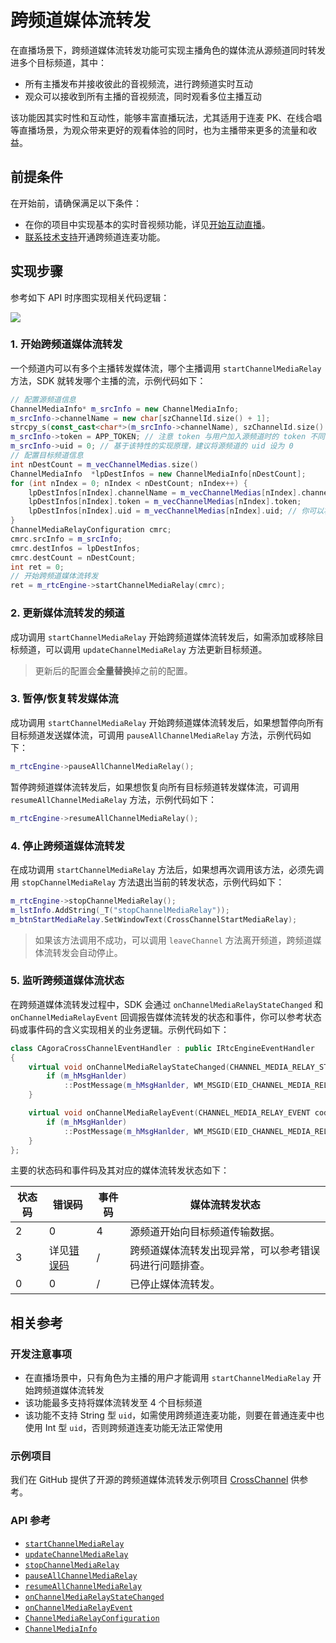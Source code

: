 # 跨频道媒体流转发

在直播场景下，跨频道媒体流转发功能可实现主播角色的媒体流从源频道同时转发进多个目标频道，其中：

- 所有主播发布并接收彼此的音视频流，进行跨频道实时互动
- 观众可以接收到所有主播的音视频流，同时观看多位主播互动

该功能因其实时性和互动性，能够丰富直播玩法，尤其适用于连麦 PK、在线合唱等直播场景，为观众带来更好的观看体验的同时，也为主播带来更多的流量和收益。


## 前提条件

在开始前，请确保满足以下条件：

- 在你的项目中实现基本的实时音视频功能，详见[开始互动直播](./start_live_windows_ng)。
- <a href="https://agora-ticket.agora.io/">联系技术支持</a>开通跨频道连麦功能。


## 实现步骤

参考如下 API 时序图实现相关代码逻辑：

![](https://web-cdn.agora.io/docs-files/1672913742726)


### 1. 开始跨频道媒体流转发

一个频道内可以有多个主播转发媒体流，哪个主播调用 `startChannelMediaRelay` 方法，SDK 就转发哪个主播的流，示例代码如下：


```cpp
// 配置源频道信息
ChannelMediaInfo* m_srcInfo = new ChannelMediaInfo;
m_srcInfo->channelName = new char[szChannelId.size() + 1];
strcpy_s(const_cast<char*>(m_srcInfo->channelName), szChannelId.size() + 1, szChannelId.data());
m_srcInfo->token = APP_TOKEN; // 注意 token 与用户加入源频道时的 token 不同，需要用源频道名和 uid = 0 重新生成
m_srcInfo->uid = 0; // 基于该特性的实现原理，建议将源频道的 uid 设为 0
// 配置目标频道信息
int nDestCount = m_vecChannelMedias.size()
ChannelMediaInfo  *lpDestInfos = new ChannelMediaInfo[nDestCount];
for (int nIndex = 0; nIndex < nDestCount; nIndex++) {
    lpDestInfos[nIndex].channelName = m_vecChannelMedias[nIndex].channelName;
    lpDestInfos[nIndex].token = m_vecChannelMedias[nIndex].token;
    lpDestInfos[nIndex].uid = m_vecChannelMedias[nIndex].uid; // 你可以将 uid 设为 0 由 SDK 随机分配，或自行指定 uid 并确保其与目标频道中的所有 uid 不同
}
ChannelMediaRelayConfiguration cmrc;
cmrc.srcInfo = m_srcInfo;
cmrc.destInfos = lpDestInfos;
cmrc.destCount = nDestCount;
int ret = 0;
// 开始跨频道媒体流转发
ret = m_rtcEngine->startChannelMediaRelay(cmrc);
```


### 2. 更新媒体流转发的频道

成功调用 `startChannelMediaRelay` 开始跨频道媒体流转发后，如需添加或移除目标频道，可以调用 `updateChannelMediaRelay` 方法更新目标频道。

> 更新后的配置会**全量替换**掉之前的配置。


### 3. 暂停/恢复转发媒体流

成功调用 `startChannelMediaRelay` 开始跨频道媒体流转发后，如果想暂停向所有目标频道发送媒体流，可调用 `pauseAllChannelMediaRelay` 方法，示例代码如下：

```cpp
m_rtcEngine->pauseAllChannelMediaRelay();
```

暂停跨频道媒体流转发后，如果想恢复向所有目标频道转发媒体流，可调用 `resumeAllChannelMediaRelay` 方法，示例代码如下：

```cpp
m_rtcEngine->resumeAllChannelMediaRelay();
```


### 4. 停止跨频道媒体流转发

在成功调用 `startChannelMediaRelay` 方法后，如果想再次调用该方法，必须先调用 `stopChannelMediaRelay` 方法退出当前的转发状态，示例代码如下：

```cpp
m_rtcEngine->stopChannelMediaRelay();
m_lstInfo.AddString(_T("stopChannelMediaRelay"));
m_btnStartMediaRelay.SetWindowText(CrossChannelStartMediaRelay);
```

> 如果该方法调用不成功，可以调用 `leaveChannel` 方法离开频道，跨频道媒体流转发会自动停止。


### 5. 监听跨频道媒体流状态

在跨频道媒体流转发过程中，SDK 会通过 `onChannelMediaRelayStateChanged` 和 `onChannelMediaRelayEvent` 回调报告媒体流转发的状态和事件，你可以参考状态码或事件码的含义实现相关的业务逻辑。示例代码如下：

```cpp
class CAgoraCrossChannelEventHandler : public IRtcEngineEventHandler
{
	virtual void onChannelMediaRelayStateChanged(CHANNEL_MEDIA_RELAY_STATE state, CHANNEL_MEDIA_RELAY_ERROR code)override {
		if (m_hMsgHanlder)
			::PostMessage(m_hMsgHanlder, WM_MSGID(EID_CHANNEL_MEDIA_RELAY_STATE_CHNAGENED), state, code);
	}

	virtual void onChannelMediaRelayEvent(CHANNEL_MEDIA_RELAY_EVENT code) {
		if (m_hMsgHanlder)
			::PostMessage(m_hMsgHanlder, WM_MSGID(EID_CHANNEL_MEDIA_RELAY_EVENT), code, 0);
	}
};  
```

主要的状态码和事件码及其对应的媒体流转发状态如下：

| 状态码 | 错误码 | 事件码 | 媒体流转发状态 |
| ------- | ------ | ------ | ------------- |
| 2 | 0 | 4 | 源频道开始向目标频道传输数据。  |
| 3 | 详见[错误码](./API%20Reference/windows_ng/API/toc_stream_management.html#callback_irtcengineeventhandler_onchannelmediarelaystatechanged) | /  | 跨频道媒体流转发出现异常，可以参考错误码进行问题排查。  |
| 0 | 0 | /  | 已停止媒体流转发。  |


## 相关参考

### 开发注意事项

- 在直播场景中，只有角色为主播的用户才能调用 `startChannelMediaRelay` 开始跨频道媒体流转发
- 该功能最多支持将媒体流转发至 4 个目标频道
- 该功能不支持 String 型 `uid`，如需使用跨频道连麦功能，则要在普通连麦中也使用 Int 型 `uid`，否则跨频道连麦功能无法正常使用

### 示例项目

我们在 GitHub 提供了开源的跨频道媒体流转发示例项目 [CrossChannel](https://github.com/AgoraIO/API-Examples/tree/main/windows/APIExample/APIExample/Advanced/CrossChannel) 供参考。

### API 参考

- [`startChannelMediaRelay`](./API%20Reference/windows_ng/API/toc_stream_management.html#api_irtcengine_startchannelmediarelay)
- [`updateChannelMediaRelay`](./API%20Reference/windows_ng/API/toc_stream_management.html#api_irtcengine_updatechannelmediarelay)
- [`stopChannelMediaRelay`](./API%20Reference/windows_ng/API/toc_stream_management.html#api_irtcengine_stopchannelmediarelay)
- [`pauseAllChannelMediaRelay`](./API%20Reference/windows_ng/API/toc_stream_management.html#api_irtcengine_pauseallchannelmediarelay)
- [`resumeAllChannelMediaRelay`](./API%20Reference/windows_ng/API/toc_stream_management.html#api_irtcengine_resumeallchannelmediarelay)
- [`onChannelMediaRelayStateChanged`](./API%20Reference/windows_ng/API/toc_stream_management.html#callback_irtcengineeventhandler_onchannelmediarelaystatechanged)
- [`onChannelMediaRelayEvent`](./API%20Reference/windows_ng/API/toc_stream_management.html#callback_irtcengineeventhandler_onchannelmediarelayevent)
- [`ChannelMediaRelayConfiguration`](./API%20Reference/windows_ng/API/class_channelmediarelayconfiguration.html)
- [`ChannelMediaInfo`](./API%20Reference/windows_ng/API/class_channelmediainfo.html)